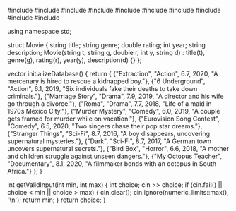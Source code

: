 #include <iostream>
#include <vector>
#include <string>
#include <algorithm>
#include <iomanip>
#include <ctime>
#include <cstdlib>
#include <thread>
#include <chrono>
#include <limits>

using namespace std;

struct Movie {
    string title;
    string genre;
    double rating;
    int year;
    string description;
    Movie(string t, string g, double r, int y, string d)
        : title(t), genre(g), rating(r), year(y), description(d) {}
};

vector<Movie> initializeDatabase() {
    return {
        {"Extraction", "Action", 6.7, 2020, "A mercenary is hired to rescue a kidnapped boy."},
        {"6 Underground", "Action", 6.1, 2019, "Six individuals fake their deaths to take down criminals."},
        {"Marriage Story", "Drama", 7.9, 2019, "A director and his wife go through a divorce."},
        {"Roma", "Drama", 7.7, 2018, "Life of a maid in 1970s Mexico City."},
        {"Murder Mystery", "Comedy", 6.0, 2019, "A couple gets framed for murder while on vacation."},
        {"Eurovision Song Contest", "Comedy", 6.5, 2020, "Two singers chase their pop star dreams."},
        {"Stranger Things", "Sci-Fi", 8.7, 2016, "A boy disappears, uncovering supernatural mysteries."},
        {"Dark", "Sci-Fi", 8.7, 2017, "A German town uncovers supernatural secrets."},
        {"Bird Box", "Horror", 6.6, 2018, "A mother and children struggle against unseen dangers."},
        {"My Octopus Teacher", "Documentary", 8.1, 2020, "A filmmaker bonds with an octopus in South Africa."}
    };
}

int getValidInput(int min, int max) {
    int choice;
    cin >> choice;
    if (cin.fail() || choice < min || choice > max) {
        cin.clear();
        cin.ignore(numeric_limits<streamsize>::max(), '\n');
        return min;
    }
    return choice;
}
